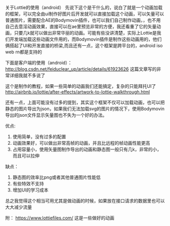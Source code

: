 关于Lottie的使用（android）
先说下这个是干什么的，说白了就是一个动画加载的框架，可以完全由ui制作好图片后开发就可以直接加载这个动画，可以矢量可以普通图片，需要配合AE的Bodymovin插件，也可以我们自己制作动画，，也不用自己去意淫动画效果，直接可以在ae里预览非常的方便，我还看重了它的矢量动画，只要几k就可以做出非常华丽的动画。可能有些没讲清楚，实际上Lottie是我们开发端加载这些动画文件用的，而Bodymovin插件是制作这些动画用的，他们俩搭起了UI和开发直接的桥梁,而且还有一点，这个框架是跨平台的，android iso web rn都是支持的

下面是客户端的使用（android）：
http://blog.csdn.net/feiduclear_up/article/details/61923626
这篇文章写的非常详细我就不多说了

这个是制作的教程，如果一些简单的动画我们还能搞定，复杂的只能拜托UI了
http://airbnb.io/lottie/after-effects/artwork-to-lottie-walkthrough.html

还有一点，上面可能没有过多的提到，其实这个框架不仅可以加载动画，也可以把静态的图片导出为json，如果我们无法加载svg的图片的情况下，使用Bodymovin导出的json文件显示矢量图也不失为一个好的办法。

优点:
1.	使用简单，没有过多的配置
2.	动画效果好，可以做出非常高帧的动画，并且比远程的帧动画性能更高
3.	占用容量小，使用矢量图制作导出的动画和静态图一般只有几k，非常的小，而且可以拉伸

缺点：
1.	静态图的效率比png或者其他普通图片性能低
2.	有些特效不支持
3.	增加UI的学习成本



总之我觉得这个相当可用尤其是做动画的时候，如果放在接口请求的数据里也可以大大减少流量

附：
https://www.lottiefiles.com/
这是一些做好的动画


```